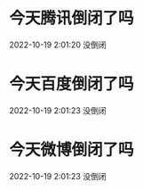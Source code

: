 # 今天腾讯倒闭了吗

2022-10-19 2:01:20 没倒闭

# 今天百度倒闭了吗

2022-10-19 2:01:23 没倒闭

# 今天微博倒闭了吗

2022-10-19 2:01:23 没倒闭

